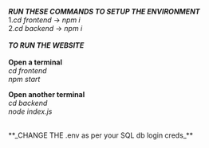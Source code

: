 _**RUN THESE COMMANDS TO SETUP THE ENVIRONMENT**_<br/>
1._cd frontend_ -> _npm i_<br/>
2._cd backend_ -> _npm i_<br/>
<br/>
**_TO RUN THE WEBSITE_**<br/>
<br/>
**Open a terminal**<br/>
_cd frontend_<br/>
_npm start_<br/>

**Open another terminal**<br/>
_cd backend_<br/>
_node index.js_<br/>

<br/>
**_CHANGE THE .env as per your SQL db login creds_**
